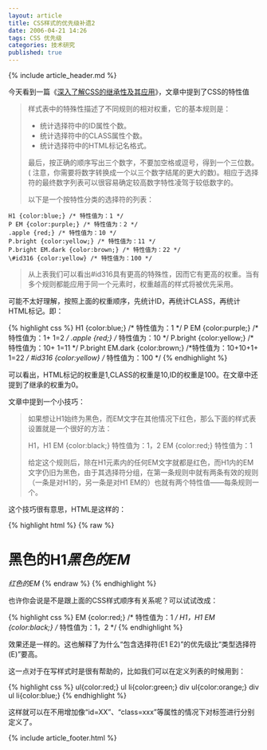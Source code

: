 ```yaml
---
layout: article
title: CSS样式的优先级补遗2
date: 2006-04-21 14:26
tags: CSS 优先级
categories: 技术研究
published: true
---
```


{% include  article_header.md %}

今天看到一篇《[深入了解CSS的继承性及其应用](http://www.yesky.com/356/1830356.shtml)》，文章中提到了CSS的特性值

> 样式表中的特殊性描述了不同规则的相对权重，它的基本规则是：
> 
> - 统计选择符中的ID属性个数。 
> - 统计选择符中的CLASS属性个数。 
> - 统计选择符中的HTML标记名格式。
> 
> 最后，按正确的顺序写出三个数字，不要加空格或逗号，得到一个三位数。( 注意，你需要将数字转换成一个以三个数字结尾的更大的数)。相应于选择符的最终数字列表可以很容易确定较高数字特性凌驾于较低数字的。
>
> 以下是一个按特性分类的选择符的列表：
> 
    H1 {color:blue;} /* 特性值为：1 */
    P EM {color:purple;} /* 特性值为：2 */
    .apple {red;} /* 特性值为：10 */
    P.bright {color:yellow;} /* 特性值为：11 */
    P.bright EM.dark {color:brown;} /* 特性值为：22 */
    \#id316 {color:yellow} /* 特性值为：100 */
> 
> 从上表我们可以看出\#id316具有更高的特殊性，因而它有更高的权重。当有多个规则都能应用于同一个元素时，权重越高的样式将被优先采用。

可能不太好理解，按照上面的权重顺序，先统计ID，再统计CLASS，再统计HTML标记。即：

{% highlight css %}
H1 {color:blue;} /* 特性值为：1 */
P EM {color:purple;} /*特性值为：1+ 1=2 */
.apple {red;} /* 特性值为：10 */
P.bright {color:yellow;} /*特性值为：10+ 1=11 */
P.bright EM.dark {color:brown;} /*特性值为：10+10+1+ 1=22 */
#id316 {color:yellow} /* 特性值为：100 */
{% endhighlight %}

可以看出，HTML标记的权重是1,CLASS的权重是10,ID的权重是100。在文章中还提到了继承的权重为0。

文章中提到一个小技巧：

> 如果想让H1始终为黑色，而EM文字在其他情况下红色，那么下面的样式表设置就是一个很好的方法：
> 
> H1，H1 EM {color:black;} 特性值为：1，2
> EM {color:red;} 特性值为：1
> 
> 给定这个规则后，除在H1元素内的任何EM文字就都是红色，而H1内的EM文字仍旧为黑色，由于其选择符分组，在第一条规则中就有两条有效的规则（一条是对H1的，另一条是对H1 EM的）也就有两个特性值——每条规则一个。

这个技巧很有意思，HTML是这样的：

{% highlight html %}
{% raw %}
<H1>黑色的H1<EM>黑色的EM</EM></H1>
<EM>红色的EM</EM>
{% endraw %}
{% endhighlight %}

也许你会说是不是跟上面的CSS样式顺序有关系呢？可以试试改成：

{% highlight css %}
EM {color:red;} /* 特性值为：1 */
H1，H1 EM {color:black;} /* 特性值为：1，2  */
{% endhighlight %}

效果还是一样的。这也解释了为什么“包含选择符(E1 E2)”的优先级比“类型选择符(E)”要高。

这一点对于在写样式时是很有帮助的，比如我们可以在定义列表的时候用到：

{% highlight css %}
ul{color:red;}
ul li{color:green;}
div ul{color:orange;}
div ul li{color:blue;} 
{% endhighlight %}

这样就可以在不用增加像“id=XX”、“class=xxx”等属性的情况下对标签进行分别定义了。

{% include  article_footer.html %}